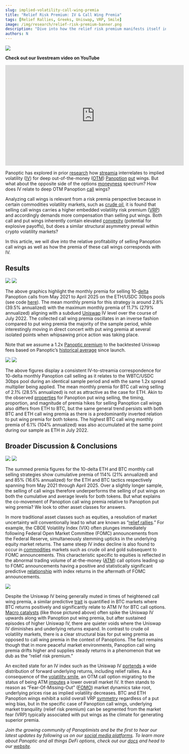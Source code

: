 ```yaml
---
slug: implied-volatility-call-wing-premia
title: "Relief Risk Premium: IV & Call Wing Premia"
tags: [Relief Rallies, Greeks, Uniswap, VRP, Smile]
image: /img/research/relief-risk-premium-banner.png
description: "Dive into how the relief risk premium manifests itself in OTM call options as well as how this premium can be exploited on the Panoptic platform."
authors: N
---
```


![](./relief-risk-premium-banner.png)

**Check out our livestream video on YouTube**

<iframe width="560" height="315" src="https://www.youtube.com/embed/gi2cval4FyY?si=RAkIKPiC8XnM7-NX" title="YouTube video player" frameborder="0" allow="accelerometer; autoplay; clipboard-write; encrypted-media; gyroscope; picture-in-picture; web-share" referrerpolicy="strict-origin-when-cross-origin" allowfullscreen></iframe>

Panoptic has explored in prior [research](/research/implied-volatility-put-wing-premia) how [streamia](/research/streamia-101) interrelates to implied volatility ([IV](/docs/terms/implied_volatility)) for deep out-of-the-money ([OTM](/docs/terms/out_of_the_money)) [Panoption](/docs/terms/panoption)  [put](/docs/terms/put) wings. But what about the opposite side of the options [moneyness](/docs/product/moneyness) spectrum? How does IV relate to deep OTM Panoption [call](/docs/terms/call) wings?

  

Analyzing call wings is relevant from a risk premia perspective because in certain commodities volatility markets, such as [crude oil](https://www.oxfordenergy.org/wpcms/wp-content/uploads/2025/01/Energy-Quantamentals-The-Revival-of-the-Volatility-Risk-Premium.pdf), it is found that selling call wings carries a higher embedded volatility risk premium ([VRP](https://www.amazon.com/Positional-Option-Trading-Wiley/dp/1119583519)) and accordingly demands more compensation than selling put wings. Both call and put wings inherently contain elevated [convexity](/research/gamma-scalping#positive-convexity) (potential for explosive payoffs), but does a similar structural asymmetry prevail within crypto volatility markets?

  

In this article, we will dive into the relative profitability of selling Panoption call wings as well as how the premia of these call wings corresponds with IV.

## Results

![](./01.png)
![](./02.png)

The above graphics highlight the monthly premia for selling 10-[delta](/research/understanding-delta-risk#what-is-delta) Panoption calls from May 2021 to April 2025 on the ETH/USDC 30bps pools (see code [here](https://github.com/panoptic-labs/research/tree/main/_research-bites/20250516)). The mean monthly premia for this strategy is around 2.8% (39.5% annualized) with the maximum monthly premia of 11.7% (279% annualized) aligning with a subdued [Uniswap](/research/new-formulation-implied-volatility) IV level over the course of July 2022. The collected call wing premia oscillates in an inverse fashion compared to put wing premia the majority of the sample period, while interestingly moving in direct concert with put wing premia at several isolated points when whipsawing price action was taking place.

  

Note that we assume a 1.2x [Panoptic premium](/research/liquidity-spread) to the backtested Uniswap fees based on Panoptic’s [historical average](/research/loss-versus-panoptic-why-lps-are-losing) since launch.

![](./03.png)
![](./04.png)

The above figures display a consistent IV-to-streamia correspondence for 10-delta monthly Panoption call selling as it relates to the WBTC/USDC 30bps pool during an identical sample period and with the same 1.2x spread multiplier being applied. The mean monthly premia for BTC call wing selling of 2.1% (28.5% annualized) is not as attractive as the case for ETH. Akin to the observed [properties](/research/implied-volatility-put-wing-premia#results) for Panoption put wing selling, the timing, proportion, and magnitude of premia hikes for selling Panoption call wings also differs from ETH to BTC, but the same general trend persists with both BTC and ETH call wing premia as there is a predominantly inverted relation to put wing premia for both tokens. The highest BTC call wing monthly premia of 6.1% (104% annualized) was also accumulated at the same point during our sample as ETH in July 2022.

## Broader Discussion & Conclusions

![](./05.png)
![](./06.png)

The summed premia figures for the 10-delta ETH and BTC monthly call selling strategies show cumulative premia of 114% (21% annualized) and and 85% (16.6% annualized) for the ETH and BTC tactics respectively spanning from May 2021 through April 2025. Over a slightly longer sample, the selling of call wings therefore underperforms the selling of put wings on both the cumulative and average levels for both tokens. But what explains the co-movement of Panoption call wing premia relative to Panoption put wing premia? We look to other asset classes for answers.

  

In more traditional asset classes such as equities, a resolution of market uncertainty will conventionally lead to what are known as “[relief rallies](https://www.sciencedirect.com/science/article/abs/pii/S0927539818300604).” For example, the CBOE Volatility Index (VIX) often plunges immediately following Federal Open Market Committee (FOMC) announcements from the Federal Reserve, simultaneously stemming upticks in the underlying equity market returns. The same steep IV index decline is also found to occur in [commodities](https://papers.ssrn.com/sol3/papers.cfm?abstract_id=4425021) markets such as crude oil and gold subsequent to FOMC announcements. This characteristic specific to equities is reflected in the abnormal trading volume of at-the-money ([ATM](/docs/terms/at_the_money)) call options leading up to FOMC announcements having a positive and statistically significant predictive [relationship](https://onlinelibrary.wiley.com/doi/abs/10.1002/fut.22277) with index returns in the aftermath of FOMC announcements.

![](./07.jpg)

Despite the Uniswap IV being generally muted in times of heightened call wing premia, a similar predictive [trait](https://papers.ssrn.com/sol3/papers.cfm?abstract_id=4737260) is quantified in BTC markets where BTC returns positively and significantly relate to ATM IV for BTC call options. [Macro catalysts](/research/stay-in-range-uniswap-v3) (like those pictured above) often spike the Uniswap IV upwards along with Panoption put wing premia, but after sustained episodes of higher Uniswap IV, there are quieter voids where the Uniswap IV diminishes and underlying returns expand. In contrast to crude oil volatility markets, there is a clear structural bias for put wing premia as opposed to call wing premia in the context of Panoptions. The fact remains though that in more peaceful market environments, Panoption call wing premia drifts higher and supplies steady returns in a phenomenon that we dub as the “relief risk premium.”

  

An excited state for an IV index such as the Uniswap IV [portends](https://www.amazon.com/Market-TremorsQuantifying-Structural-Risks-in-Modern-Financial-Markets/dp/3030792528) a wide distribution of forward underlying returns, including relief rallies. As a consequence of the [volatility smile](/docs/terms/volSmile), an OTM call option migrating to the status of being ATM [imputes](https://www.amazon.com/Greeks-Hedging-Explained-Financial-Engineering/dp/1137350733) a lower overall market IV. It then stands to reason as “Fear-Of-Missing-Out” ([FOMO](https://www.amazon.com/Retail-Options-Trading-Andrew-Mack/dp/B0DLBCWGBS)) market dynamics take root, underlying prices rise as implied volatility decreases. BTC and ETH Panoption wings exhibit a solid overall VRP [symmetry](https://www.cambridge.org/core/services/aop-cambridge-core/content/view/48A7123D44269F898FCDB82B0CF96590/S0022109022000333a.pdf/div-class-title-the-pricing-of-volatility-and-jump-risks-in-the-cross-section-of-index-option-returns-div.pdf) regardless of a put wing bias, but in the specific case of Panoption call wings, underlying market tranquility (relief risk premium) can be segmented from the market fear (VRP) typically associated with put wings as the climate for generating superior premia.

*Join the growing community of Panoptimists and be the first to hear our latest updates by following us on our [social media platforms](https://links.panoptic.xyz/all). To learn more about Panoptic and all things DeFi options, check out our [docs](/docs/intro) and head to our [website](https://panoptic.xyz/).*
